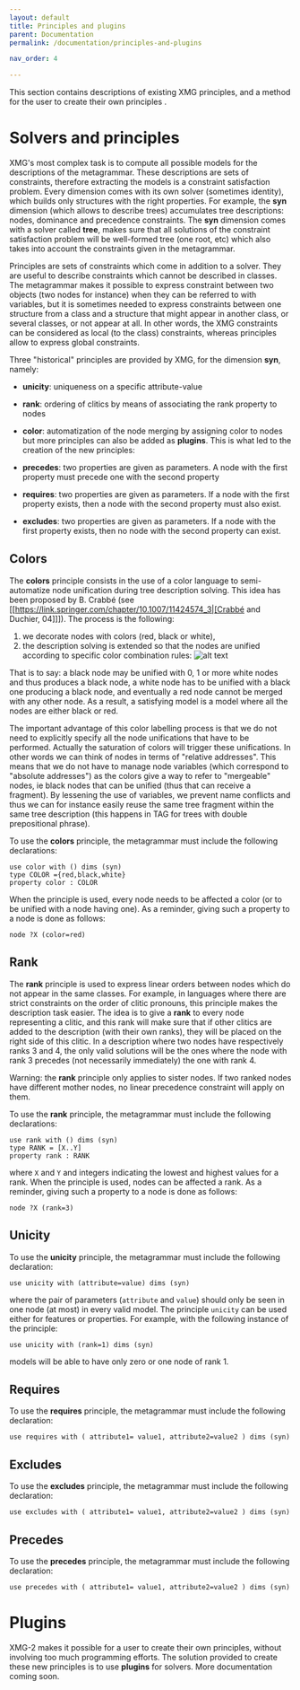 ```yaml
---
layout: default
title: Principles and plugins
parent: Documentation
permalink: /documentation/principles-and-plugins

nav_order: 4

---
```


This section contains descriptions of existing XMG principles, and a method for the user to create their own principles .
# Solvers and principles

XMG's most complex task is to compute all possible models for the descriptions of the metagrammar. These descriptions are sets of constraints, therefore extracting the models is a constraint satisfaction problem. Every dimension comes with its own solver (sometimes identity), which builds only structures with the right properties. For example, the **syn** dimension (which allows to describe trees) accumulates tree descriptions: nodes, dominance and precedence constraints. The **syn** dimension comes with a solver called **tree**, makes sure that all solutions of the constraint satisfaction problem will be well-formed tree (one root, etc) which also takes into account the constraints given in the metagrammar. 

Principles are sets of constraints which come in addition to a solver. They are useful to describe constraints which cannot be described in classes. The metagrammar makes it possible to express constraint between two objects (two nodes for instance) when they can be referred to with variables, but it is sometimes needed to express constraints between one structure from a class and a structure that might appear in another class, or several classes, or not appear at all. In other words, the XMG constraints can be considered as local (to the class) constraints, whereas principles allow to express global constraints.     

Three "historical" principles are provided by XMG, for the dimension **syn**, namely:

* **unicity**: 	uniqueness on a specific attribute-value
* **rank**: 	ordering of clitics by means of associating the rank property to nodes
* **color**: 	automatization of the node merging by assigning color to nodes
but more principles can also be added as **plugins**. This is what led to the creation of the new principles:

* **precedes**: two properties are given as parameters. A node with the first property must precede one with the second property
* **requires**: two properties are given as parameters. If a node with the first property exists, then a node with the second property must also exist.
* **excludes**: two properties are given as parameters. If a node with the first property exists, then no node with the second property can exist.
## Colors

The **colors** principle consists in the use of a color language to semi-automatize node unification during tree description solving. This idea has been proposed by B. Crabbé (see [[https://link.springer.com/chapter/10.1007/11424574_3|[Crabbé and
Duchier, 04]]]). The process is the following: 
 1.  we decorate nodes with colors (red, black or white),
 2.   the description solving is extended so that the nodes are unified according to specific color combination rules:
![alt text](https://raw.githubusercontent.com/spetitjean/XMG-2/master/Doc/images/colors.png)

That is to say: 
a black node may be unified with 0, 1 or more white nodes and thus produces a black node, 
a white node has to be unified with a black one producing a black node, 
and eventually a red node cannot be merged with any other node. 
As a result, a satisfying model is a model where all the nodes are either black or red.

The important advantage of this color labelling process is that we do not need to explicitly specify all
the node unifications that have to be performed. Actually the saturation of colors will trigger these
unifications. In other words we can think of nodes in terms of "relative addresses". This means that we
do not have to manage node variables (which correspond to "absolute addresses") as the colors give a
way to refer to "mergeable" nodes, ie black nodes that can be unified (thus that can receive a fragment).
By lessening the use of variables, we prevent name conflicts and thus we can for instance easily reuse
the same tree fragment within the same tree description (this happens in TAG for trees with double
prepositional phrase).

To use the **colors** principle, the metagrammar must include the following declarations:

    use color with () dims (syn)
    type COLOR ={red,black,white}
    property color : COLOR

When the principle is used, every node needs to be affected a color (or to be unified with a node having one). As a reminder, giving such a property to a node is done as follows:

    node ?X (color=red)
## Rank

The **rank** principle is used to express linear orders between nodes which do not appear in the same classes. For example, in languages where there are strict constraints on the order of clitic pronouns, this principle makes the description task easier. The idea is to give a **rank** to every node representing a clitic, and this rank will make sure that if other clitics are added to the description (with their own ranks), they will be placed on the right side of this clitic. In a description where two nodes have respectively ranks 3 and 4, the only valid solutions will be the ones where the node with rank 3 precedes (not necessarily immediately) the one with rank 4.

Warning: the **rank** principle only applies to sister nodes. If two ranked nodes have different mother nodes, no linear precedence constraint will apply on them.

To use the **rank** principle, the metagrammar must include the following declarations:

    use rank with () dims (syn)
    type RANK = [X..Y]
    property rank : RANK

where `X` and `Y` and integers indicating the lowest and highest values for a rank. When the principle is used, nodes can be affected a rank. As a reminder, giving such a property to a node is done as follows:

    node ?X (rank=3)


## Unicity

To use the **unicity** principle, the metagrammar must include the following declaration:

    use unicity with (attribute=value) dims (syn)

where the pair of parameters (`attribute` and `value`) should only be seen in one node (at most) in every valid model. The principle `unicity` can be used either for features or properties. For example, with the following instance of the principle:

    use unicity with (rank=1) dims (syn)

models will be able to have only zero or one node of rank 1.

## Requires

To use the **requires** principle, the metagrammar must include the following declaration:

    use requires with ( attribute1= value1, attribute2=value2 ) dims (syn)


## Excludes

To use the **excludes** principle, the metagrammar must include the following declaration:

    use excludes with ( attribute1= value1, attribute2=value2 ) dims (syn)


## Precedes

To use the **precedes** principle, the metagrammar must include the following declaration:

    use precedes with ( attribute1= value1, attribute2=value2 ) dims (syn)


# Plugins

XMG-2 makes it possible for a user to create their own principles, without involving too much programming efforts. The solution provided to create these new principles is to use **plugins** for solvers. More documentation coming soon.

